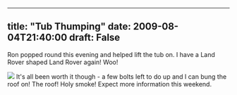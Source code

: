 
---
title: "Tub Thumping"
date: 2009-08-04T21:40:00
draft: False
---

Ron popped round this evening and helped lift the tub on.  I have a Land Rover shaped Land Rover again!  Woo!

[<img src="http://danandtheduke.co.uk/uploaded_images/IMG_0864-727734.JPG"/>](http://danandtheduke.co.uk/uploaded_images/IMG_0864-727739.JPG)
It's all been worth it though - a few bolts left to do up and I can bung the roof on!  The roof!  Holy smoke!  Expect more information this weekend.